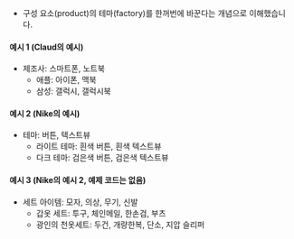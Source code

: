 - 구성 요소(product)의 테마(factory)를 한꺼번에 바꾼다는 개념으로 이해했습니다.

#### 예시 1 (Claud의 예시)

- 제조사: 스마트폰, 노트북
  - 애플: 아이폰, 맥북
  - 삼성: 갤럭시, 갤럭시북

#### 예시 2 (Nike의 예시)

- 테마: 버튼, 텍스트뷰
  - 라이트 테마: 흰색 버튼, 흰색 텍스트뷰
  - 다크 테마: 검은색 버튼, 검은색 텍스트뷰

#### 예시 3 (Nike의 예시 2, 예제 코드는 없음)

- 세트 아이템: 모자, 의상, 무기, 신발
  - 갑옷 세트: 투구, 체인메일, 한손검, 부츠
  - 광인의 천옷세트: 두건, 개량한복, 단소, 지압 슬리퍼
